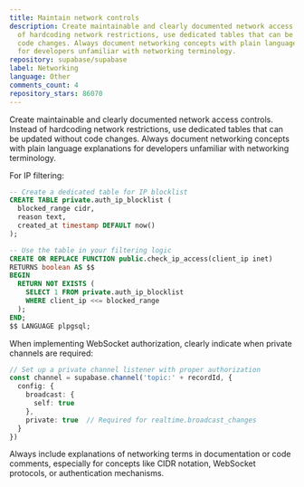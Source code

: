 ```yaml
---
title: Maintain network controls
description: Create maintainable and clearly documented network access controls. Instead
  of hardcoding network restrictions, use dedicated tables that can be updated without
  code changes. Always document networking concepts with plain language explanations
  for developers unfamiliar with networking terminology.
repository: supabase/supabase
label: Networking
language: Other
comments_count: 4
repository_stars: 86070
---
```


Create maintainable and clearly documented network access controls. Instead of hardcoding network restrictions, use dedicated tables that can be updated without code changes. Always document networking concepts with plain language explanations for developers unfamiliar with networking terminology.

For IP filtering:
```sql
-- Create a dedicated table for IP blocklist
CREATE TABLE private.auth_ip_blocklist (
  blocked_range cidr, 
  reason text,
  created_at timestamp DEFAULT now()
);

-- Use the table in your filtering logic
CREATE OR REPLACE FUNCTION public.check_ip_access(client_ip inet)
RETURNS boolean AS $$
BEGIN
  RETURN NOT EXISTS (
    SELECT 1 FROM private.auth_ip_blocklist 
    WHERE client_ip <<= blocked_range
  );
END;
$$ LANGUAGE plpgsql;
```

When implementing WebSocket authorization, clearly indicate when private channels are required:

```ts
// Set up a private channel listener with proper authorization
const channel = supabase.channel('topic:' + recordId, {
  config: { 
    broadcast: { 
      self: true 
    },
    private: true  // Required for realtime.broadcast_changes
  }
})
```

Always include explanations of networking terms in documentation or code comments, especially for concepts like CIDR notation, WebSocket protocols, or authentication mechanisms.